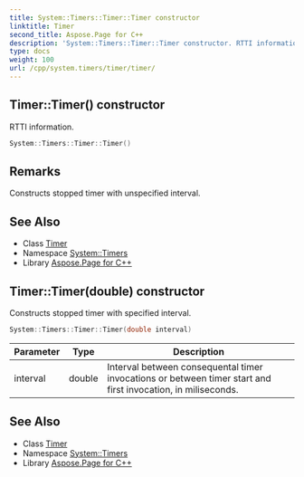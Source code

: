 ```yaml
---
title: System::Timers::Timer::Timer constructor
linktitle: Timer
second_title: Aspose.Page for C++
description: 'System::Timers::Timer::Timer constructor. RTTI information in C++.'
type: docs
weight: 100
url: /cpp/system.timers/timer/timer/
---
```

## Timer::Timer() constructor


RTTI information.

```cpp
System::Timers::Timer::Timer()
```

## Remarks


Constructs stopped timer with unspecified interval. 
## See Also

* Class [Timer](../)
* Namespace [System::Timers](../../)
* Library [Aspose.Page for C++](../../../)
## Timer::Timer(double) constructor


Constructs stopped timer with specified interval.

```cpp
System::Timers::Timer::Timer(double interval)
```


| Parameter | Type | Description |
| --- | --- | --- |
| interval | double | Interval between consequental timer invocations or between timer start and first invocation, in miliseconds. |

## See Also

* Class [Timer](../)
* Namespace [System::Timers](../../)
* Library [Aspose.Page for C++](../../../)
